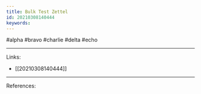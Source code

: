 ```yaml
---
title: Bulk Test Zettel
id: 20210308140444
keywords:
---
```

#alpha #bravo #charlie #delta #echo

---
Links:

- [[20210308140444]]

---
References:
